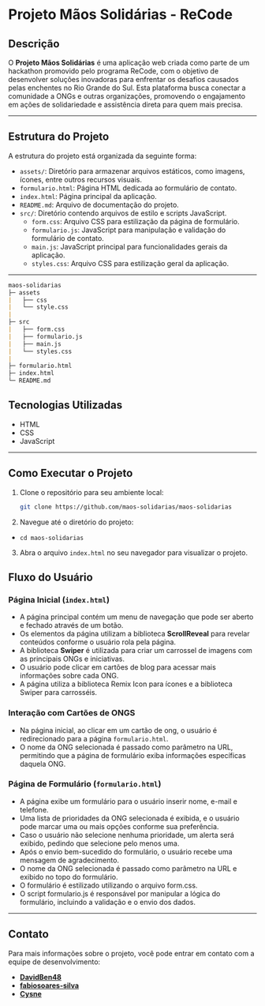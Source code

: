# Projeto Mãos Solidárias - ReCode

## Descrição

O **Projeto Mãos Solidárias** é uma aplicação web criada como parte de um hackathon promovido pelo programa ReCode, com o objetivo de desenvolver soluções inovadoras para enfrentar os desafios causados pelas enchentes no Rio Grande do Sul. Esta plataforma busca conectar a comunidade a ONGs e outras organizações, promovendo o engajamento em ações de solidariedade e assistência direta para quem mais precisa.

---

## Estrutura do Projeto

A estrutura do projeto está organizada da seguinte forma:

- `assets/`: Diretório para armazenar arquivos estáticos, como imagens, ícones, entre outros recursos visuais.
- `formulario.html`: Página HTML dedicada ao formulário de contato.
- `index.html`: Página principal da aplicação.
- `README.md`: Arquivo de documentação do projeto.
- `src/`: Diretório contendo arquivos de estilo e scripts JavaScript.
  - `form.css`: Arquivo CSS para estilização da página de formulário.
  - `formulario.js`: JavaScript para manipulação e validação do formulário de contato.
  - `main.js`: JavaScript principal para funcionalidades gerais da aplicação.
  - `styles.css`: Arquivo CSS para estilização geral da aplicação.
---

```markdown
maos-solidarias
├─ assets
|   ├── css
|   └── style.css
|  
├─ src
|   ├── form.css
|   ├── formulario.js
|   ├── main.js
|   └── styles.css
|  
├─ formulario.html
├─ index.html
└─ README.md
```

## Tecnologias Utilizadas

- HTML
- CSS
- JavaScript

---

## Como Executar o Projeto

1. Clone o repositório para seu ambiente local:
   ```bash
   git clone https://github.com/maos-solidarias/maos-solidarias
   ```
2. Navegue até o diretório do projeto:

- `cd maos-solidarias`

3. Abra o arquivo `index.html` no seu navegador para visualizar o projeto.

## Fluxo do Usuário

### Página Inicial (`index.html`)

- A página principal contém um menu de navegação que pode ser aberto e fechado através de um botão.
- Os elementos da página utilizam a biblioteca **ScrollReveal** para revelar conteúdos conforme o usuário rola pela página.
- A biblioteca **Swiper** é utilizada para criar um carrossel de imagens com as principais ONGs e iniciativas.
- O usuário pode clicar em cartões de blog para acessar mais informações sobre cada ONG.
- A página utiliza a biblioteca Remix Icon para ícones e a biblioteca Swiper para carrosséis.
### Interação com Cartões de ONGS

- Na página inicial, ao clicar em um cartão de ong, o usuário é redirecionado para a página `formulario.html`.
- O nome da ONG selecionada é passado como parâmetro na URL, permitindo que a página de formulário exiba informações específicas daquela ONG.

### Página de Formulário (`formulario.html`)

- A página exibe um formulário para o usuário inserir nome, e-mail e telefone.
- Uma lista de prioridades da ONG selecionada é exibida, e o usuário pode marcar uma ou mais opções conforme sua preferência.
- Caso o usuário não selecione nenhuma prioridade, um alerta será exibido, pedindo que selecione pelo menos uma.
- Após o envio bem-sucedido do formulário, o usuário recebe uma mensagem de agradecimento.
- O nome da ONG selecionada é passado como parâmetro na URL e exibido no topo do formulário.
- O formulário é estilizado utilizando o arquivo form.css.
- O script formulario.js é responsável por manipular a lógica do formulário, incluindo a validação e o envio dos dados.

---

## Contato

Para mais informações sobre o projeto, você pode entrar em contato com a equipe de desenvolvimento:

- **[DavidBen48](https://github.com/DavidBen48)**
- **[fabiosoares-silva](https://github.com/fabiosoares-silva)**
- **[Cysne](https://github.com/Cysne)**
